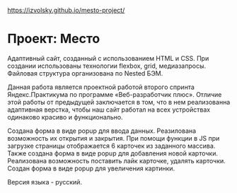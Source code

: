 https://izvolsky.github.io/mesto-project/


# Проект: Место

  Адаптивный сайт, созданный с использованием HTML и CSS. При создании использованы технологии flexbox, grid, медиазапросы. Файловая структура организована по Nested БЭМ.

  Данная работа является проектной работой второго спринта Яндекс.Практикума по программе «Веб-разработчик плюс». Отличие этой работы от предыдущей заключается в том, что в нем реализованна адаптивная верстка, чтобы наш сайт работал на всех устройствах одинаково красиво и функционально.

  Создана форма в виде popup для ввода данных. Реазилована возможность их открытия и закрытия. При помощи функции в JS при загрузке страницы отображается 6 карточек из заданного массива. Также создана форма в виде popup для добавления новой карточки. Реализована возможность поставить лайк карточке, удалять карточки. Создан форма в виде popup для увеличения картинки.

  Версия языка - русский.
